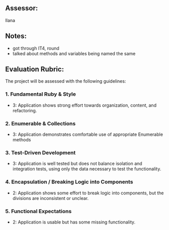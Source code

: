 ## Assessor:
Ilana

## Notes:
- got through IT4, round 
- talked about methods and variables being named the same 

## Evaluation Rubric:

The project will be assessed with the following guidelines:

### 1. Fundamental Ruby & Style

*   3:  Application shows strong effort towards organization, content, and refactoring.

### 2. Enumerable & Collections

*   3: Application demonstrates comfortable use of appropriate Enumerable methods

### 3. Test-Driven Development

*   3: Application is well tested but does not balance isolation and integration tests, using only the data necessary to test the functionality.

### 4. Encapsulation / Breaking Logic into Components

*   2: Application shows some effort to break logic into components, but the divisions are inconsistent or unclear.

### 5. Functional Expectations

*   2: Application is usable but has some missing functionality.
